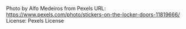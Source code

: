 Photo by Alfo Medeiros from Pexels
URL: https://www.pexels.com/photo/stickers-on-the-locker-doors-11819666/
License: Pexels License
